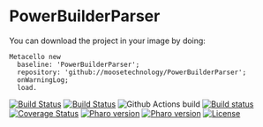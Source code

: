 # PowerBuilderParser

You can download the project in your image by doing:

```smalltalk
Metacello new
  baseline: 'PowerBuilderParser';
  repository: 'github://moosetechnology/PowerBuilderParser';
  onWarningLog;
  load.
```

[![Build Status](https://travis-ci.com/moosetechnology/PowerBuilderParser.svg?branch=main)](https://travis-ci.com/moosetechnology/PowerBuilderParser)
[![Build Status](https://ci.inria.fr/pharo-contribution/job/PowerbuilderParser/badge/icon)](https://ci.inria.fr/pharo-contribution/job/PowerbuilderParser/)
![Github Actions build](https://github.com/moosetechnology/PowerBuilderParser/workflows/Github%20Actions%20build/badge.svg)
[![Build status](https://ci.appveyor.com/api/projects/status/iti37dom43xyyeat/branch/main?svg=true)](https://ci.appveyor.com/project/mahugnon/powerbuilderparser-w39n3/branch/main)
[![Coverage Status](https://coveralls.io/repos/github/moosetechnology/PowerBuilderParser/badge.svg)](https://coveralls.io/github/moosetechnology/PowerBuilderParser)
[![Pharo version](https://img.shields.io/badge/Pharo-7.0-%23aac9ff.svg)](https://pharo.org/download)
[![Pharo version](https://img.shields.io/badge/Pharo-8.0-%23aac9ff.svg)](https://pharo.org/download)
[![License](https://img.shields.io/badge/license-MIT-blue.svg)](https://github.com/moosetechnology/PowerBuilderParser/blob/master/LICENSE)

